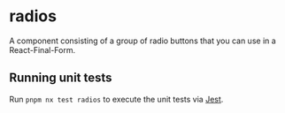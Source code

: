 # radios

A component consisting of a group of radio buttons that you can use in a
React-Final-Form.

## Running unit tests

Run `pnpm nx test radios` to execute the unit tests via
[Jest](https://jestjs.io).
